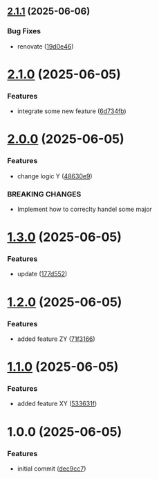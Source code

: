## [2.1.1](https://github.com/itcne/ansible-ee-blueprint/compare/v2.1.0...v2.1.1) (2025-06-06)


### Bug Fixes

* renovate ([19d0e46](https://github.com/itcne/ansible-ee-blueprint/commit/19d0e465b35ec088a699d4834ae5d3c613228b61))

# [2.1.0](https://github.com/itcne/ansible-ee-blueprint/compare/v2.0.0...v2.1.0) (2025-06-05)


### Features

* integrate some new feature ([6d734fb](https://github.com/itcne/ansible-ee-blueprint/commit/6d734fb2b2230920e9c34f364420e3ad46bac8c4))

# [2.0.0](https://github.com/itcne/ansible-ee-blueprint/compare/v1.3.0...v2.0.0) (2025-06-05)


### Features

* change logic Y ([48630e9](https://github.com/itcne/ansible-ee-blueprint/commit/48630e99098fce0b9e7cc428f1fabb78c17726de))


### BREAKING CHANGES

* Implement how to correclty handel some major

# [1.3.0](https://github.com/itcne/ansible-ee-blueprint/compare/v1.2.0...v1.3.0) (2025-06-05)


### Features

* update ([177d552](https://github.com/itcne/ansible-ee-blueprint/commit/177d552ce7fcc0e8498d848b13b7f4b503fbe052))

# [1.2.0](https://github.com/itcne/ansible-ee-blueprint/compare/v1.1.0...v1.2.0) (2025-06-05)


### Features

* added feature ZY ([71f3166](https://github.com/itcne/ansible-ee-blueprint/commit/71f31664026f0b4f73c81dc65730dff2c3e51d22))

# [1.1.0](https://github.com/itcne/ansible-ee-blueprint/compare/v1.0.0...v1.1.0) (2025-06-05)


### Features

* added feature XY ([533631f](https://github.com/itcne/ansible-ee-blueprint/commit/533631fab14f647a09363f2aa1fab30f758f2d55))

# 1.0.0 (2025-06-05)


### Features

* initial commit ([dec9cc7](https://github.com/itcne/ansible-ee-blueprint/commit/dec9cc7679b9d60cd40eb17668efa65fd1f39180))
